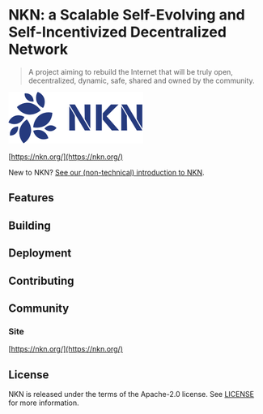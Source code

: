 # NKN: a Scalable Self-Evolving and Self-Incentivized Decentralized Network

> A project aiming to rebuild the Internet that will be truly open,
  decentralized, dynamic, safe, shared and owned by the community.

[![nkn.org](doc/introduction/img/nkn_logo.png)](https://nkn.org/)

[https://nkn.org/](https://nkn.org/)

New to NKN? [See our (non-technical) introduction to
NKN](doc/introduction).

## Features

## Building

## Deployment

## Contributing

## Community

### Site

[https://nkn.org/](https://nkn.org/)

## License

NKN is released under the terms of the Apache-2.0 license. See
[LICENSE](LICENSE) for more information.
